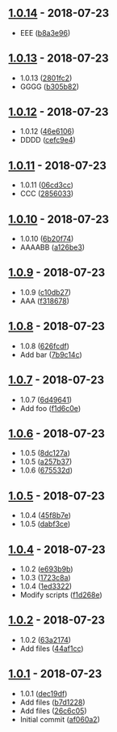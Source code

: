## [1.0.14](https://github.com/niksy/playground/compare/v1.0.13...v1.0.14) - 2018-07-23

* EEE ([b8a3e96](https://github.com/niksy/playground/commit/b8a3e96))



## [1.0.13](https://github.com/niksy/playground/compare/v1.0.12...v1.0.13) - 2018-07-23

* 1.0.13 ([2801fc2](https://github.com/niksy/playground/commit/2801fc2))
* GGGG ([b305b82](https://github.com/niksy/playground/commit/b305b82))



## [1.0.12](https://github.com/niksy/playground/compare/v1.0.11...v1.0.12) - 2018-07-23

* 1.0.12 ([46e6106](https://github.com/niksy/playground/commit/46e6106))
* DDDD ([cefc9e4](https://github.com/niksy/playground/commit/cefc9e4))



## [1.0.11](https://github.com/niksy/playground/compare/v1.0.10...v1.0.11) - 2018-07-23

* 1.0.11 ([06cd3cc](https://github.com/niksy/playground/commit/06cd3cc))
* CCC ([2856033](https://github.com/niksy/playground/commit/2856033))



## [1.0.10](https://github.com/niksy/playground/compare/v1.0.9...v1.0.10) - 2018-07-23

* 1.0.10 ([6b20f74](https://github.com/niksy/playground/commit/6b20f74))
* AAAABB ([a126be3](https://github.com/niksy/playground/commit/a126be3))



## [1.0.9](https://github.com/niksy/playground/compare/v1.0.8...v1.0.9) - 2018-07-23

* 1.0.9 ([c10db27](https://github.com/niksy/playground/commit/c10db27))
* AAA ([f318678](https://github.com/niksy/playground/commit/f318678))



## [1.0.8](https://github.com/niksy/playground/compare/v1.0.7...v1.0.8) - 2018-07-23

* 1.0.8 ([626fcdf](https://github.com/niksy/playground/commit/626fcdf))
* Add bar ([7b9c14c](https://github.com/niksy/playground/commit/7b9c14c))



## [1.0.7](https://github.com/niksy/playground/compare/v1.0.6...v1.0.7) - 2018-07-23

* 1.0.7 ([6d49641](https://github.com/niksy/playground/commit/6d49641))
* Add foo ([f1d6c0e](https://github.com/niksy/playground/commit/f1d6c0e))



## [1.0.6](https://github.com/niksy/playground/compare/v1.0.5...v1.0.6) - 2018-07-23

* 1.0.5 ([8dc127a](https://github.com/niksy/playground/commit/8dc127a))
* 1.0.5 ([a257b37](https://github.com/niksy/playground/commit/a257b37))
* 1.0.6 ([675532d](https://github.com/niksy/playground/commit/675532d))



## [1.0.5](https://github.com/niksy/playground/compare/v1.0.4...v1.0.5) - 2018-07-23

* 1.0.4 ([45f8b7e](https://github.com/niksy/playground/commit/45f8b7e))
* 1.0.5 ([dabf3ce](https://github.com/niksy/playground/commit/dabf3ce))



## [1.0.4](https://github.com/niksy/playground/compare/v1.0.2...v1.0.4) - 2018-07-23

* 1.0.2 ([e693b9b](https://github.com/niksy/playground/commit/e693b9b))
* 1.0.3 ([1723c8a](https://github.com/niksy/playground/commit/1723c8a))
* 1.0.4 ([1ed3322](https://github.com/niksy/playground/commit/1ed3322))
* Modify scripts ([f1d268e](https://github.com/niksy/playground/commit/f1d268e))



## [1.0.2](https://github.com/niksy/playground/compare/v1.0.1...v1.0.2) - 2018-07-23

* 1.0.2 ([63a2174](https://github.com/niksy/playground/commit/63a2174))
* Add files ([44af1cc](https://github.com/niksy/playground/commit/44af1cc))



## [1.0.1](https://github.com/niksy/playground/compare/af060a2...v1.0.1) - 2018-07-23

* 1.0.1 ([dec19df](https://github.com/niksy/playground/commit/dec19df))
* Add files ([b7d1228](https://github.com/niksy/playground/commit/b7d1228))
* Add files ([26c6c05](https://github.com/niksy/playground/commit/26c6c05))
* Initial commit ([af060a2](https://github.com/niksy/playground/commit/af060a2))



